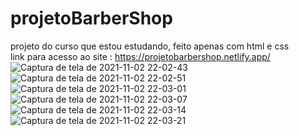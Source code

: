 # projetoBarberShop
projeto do curso que estou estudando, feito apenas com html  e css
<br>
link para acesso ao site : https://projetobarbershop.netlify.app/
![Captura de tela de 2021-11-02 22-02-43](https://user-images.githubusercontent.com/91329679/145494284-5fda0538-39d7-40bf-ab67-82e0eb3c6f50.png)
![Captura de tela de 2021-11-02 22-02-51](https://user-images.githubusercontent.com/91329679/145494291-12d82811-f68f-4164-a5ea-f62288ff7e36.png)
![Captura de tela de 2021-11-02 22-03-01](https://user-images.githubusercontent.com/91329679/145494297-6fb278ea-470c-4dc4-818c-e85c313ffcaa.png)
![Captura de tela de 2021-11-02 22-03-07](https://user-images.githubusercontent.com/91329679/145494301-acf5e9b7-d7e2-49b3-a918-86e45941b348.png)
![Captura de tela de 2021-11-02 22-03-14](https://user-images.githubusercontent.com/91329679/145494308-3b2cad00-a7d1-4896-984d-6e45dc05ea2a.png)
![Captura de tela de 2021-11-02 22-03-21](https://user-images.githubusercontent.com/91329679/145494313-aa3ca272-e179-450f-8669-7401a0f2e033.png)
